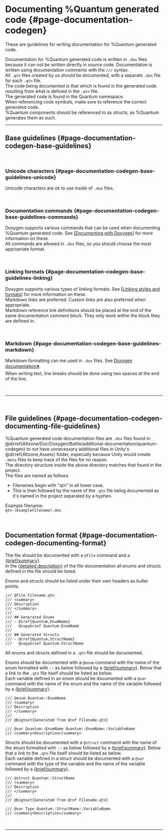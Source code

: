 # Documenting %Quantum generated code {#page-documentation-codegen}
These are guidelines for writing documentation for %Quantum generated code.  

Documentation for %Quantum generated code is written in `.dox` files because it can not be written directly in source code. Documentation is written using documentation comments with the `///` syntax.  
All `.qtn` files created by us should be documented, with a separate `.dox` file for each `.qtn` file.  
The code being documented is that which is found in the generated code resulting from what is defined in the `.qtn` file.  
The generated code is found in the Quantum namespace.  
When referencing code symbols, make sure to reference the correct generated code.  
%Quantum components should be referenced to as structs, as %Quantum generates them as such.


---

## Base guidelines {#page-documentation-codegen-base-guidelines}

<br/>

### Unicode characters {#page-documentation-codegen-base-guidelines-unicode}
Unicode characters are ok to use inside of `.dox` files.

<br/>

### Documentation commands {#page-documentation-codegen-base-guidelines-commands}
Doxygen supports various commands that can be used when documenting %Quantum generated code. See [[Documenting with Doxygen]](#page-documentation-doxygen-commands) for more information on these.  
All commands are allowed in `.dox` files, so you should choose the most appropriate format.

<br/>

### Linking formats {#page-documentation-codegen-base-guidelines-linking}
Doxygen supports various types of linking formats. See [[Linking styles and formats]](#page-documentation-doxygen-styles-formats) for more information on these.  
Markdown links are preferred. Custom links are also preferred when appropriate.  
Markdown reference link definitions should be placed at the end of the same documentation comment block. They only work within the block they are defined in.

<br/>

### Markdown {#page-documentation-codegen-base-guidelines-markdown}
Markdown formatting can me used in `.dox` files. See [Doxygen documentation🡵](https://www.doxygen.nl/manual/markdown.html).  
When writing text, line breaks should be done using two spaces at the end of the line.

<br/>

---

<br/>

## File guidelines {#page-documentation-codegen-documenting-file-guidelines}
%Quantum generated code documentation files are `.dox` files found in @dirref{Altzone/Doc/Doxygen/Battle/additional-documentation/quantum-codegen} to not have unnecessary additional files in Unity's @dirref{Altzone,Assets} folder, especially because Unity would create `.meta` files to keep track of the files for no reason.  
The directory structure inside the above directory matches that found in the project.  
The files are named as follows:  
- Filenames begin with "qtn" in all lower case.
- This is then followed by the name of the `.qtn` file being documented as it's named in the project separated by a hyphen.

Example filename:  
`qtn-(ExampleFilename).dox`

<br/>

## Documentation format {#page-documentation-codegen-documenting-format}
The file should be documented with a `@file` command and a [{brief/summary}].  
In the [{detailed description}] of the file documentation all enums and structs defined in the file should be listed.  

Enums and structs should be listed under their own headers as bullet points.   

```
/// @file Filename.qtn
/// <summary>
/// Description
/// </summary>
///
/// ## Generated Enums
/// - @cref{Quantum,EnumName}  
///   @copybrief Quantum.EnumName
///
/// ## Generated Structs
/// - @cref{Quantum,StructName}  
///   @copybrief Quantum.StructName
```

All enums and structs defined in a `.qtn` file should be documented.  

Enums should be documented with a `@enum` command with the name of the enum formatted with `::` as below followed by a [{brief/summary}]. 
Below that a link to the `.qtn` file itself should be listed as below.  
Each variable defined in an enum should be documented with a `@var` command with the name of the enum and the name of the variable followed by a [{brief/summary}].   

```
/// @enum Quantum::EnumName
/// <summary>
/// Description
/// </summary>
///
/// @bigtext{Generated from @ref Filename.qtn}

/// @var Quantum::EnumName Quantum::EnumName::VariableName
/// <summary>Description</summary>
```

Structs should be documented with a `@struct` command with the name of the struct formatted with `::` as below followed by a [{brief/summary}]. 
Below that a link to the `.qtn` file itself should be listed as below.  
Each variable defined in a struct should be documented with a `@var` command with the type of the variable and the name of the variable followed by a [{brief/summary}]. 


```
/// @struct Quantum::StructName
/// <summary>
/// Description
/// </summary>
///
/// @bigtext{Generated from @ref Filename.qtn}

/// @var Type Quantum::StructName::VariableName
/// <summary>Description</summary>
```

<br/>

---

[{brief/summary}]: #page-documentation-doxygen-terminology-brief-summary
[{detailed description}]: #page-documentation-doxygen-terminology-detailed-description